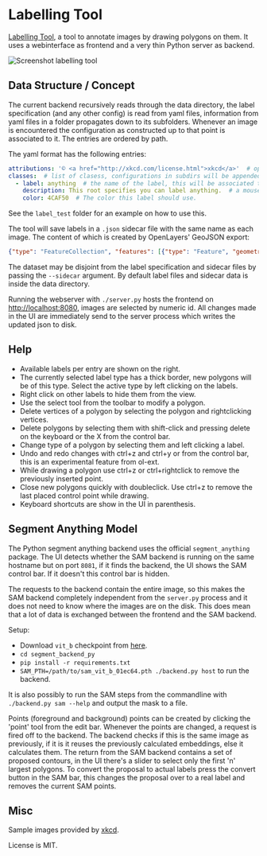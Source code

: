# Labelling Tool


[Labelling Tool](https://github.com/iwanders/labelling_tool), a tool to annotate images by drawing polygons on them. It uses a webinterface as frontend and a very thin Python server as backend.

![Screenshot labelling tool](/../master/screenshot.png "A screenshot of the webinterface.")


## Data Structure / Concept

The current backend recursively reads through the data directory, the label specification (and any other config) is read from yaml files, information from yaml files in a folder propagates down to its subfolders. Whenever an image is encountered the configuration as constructed up to that point is associated to it. The entries are ordered by path.

The yaml format has the following entries:
```yaml
attributions: '© <a href="http://xkcd.com/license.html">xkcd</a>'  # optional entry, sets the attribution field for the map.
classes:  # list of clasess, configurations in subdirs will be appended.
  - label: anything  # the name of the label, this will be associated to the features.
    description: This root specifies you can label anything.  # a mouseover description of the label.
    color: 4CAF50  # The color this label should use.
```
See the `label_test` folder for an example on how to use this.

The tool will save labels in a `.json` sidecar file with the same name as each image. The content of which is created by OpenLayers' GeoJSON export:

```json
{"type": "FeatureCollection", "features": [{"type": "Feature", "geometry": {"type": "Polygon", "coordinates": [[[12.5, 382.75], [28, 331.75], [104.5, 342.25], [107, 388.25], [12.5, 382.75]]]}, "properties": {"label": "math"}}]}
```

The dataset may be disjoint from the label specification and sidecar files by passing the `--sidecar` argument. By default label files and sidecar data is inside the data directory.

Running the webserver with `./server.py` hosts the frontend on [http://localhost:8080](http://localhost:8080), images are selected by numeric id. All changes made in the UI are immediately send to the server process which writes the updated json to disk. 


## Help

 - Available labels per entry are shown on the right.
 - The currently selected label type has a thick border, new polygons will be of this type. Select the active type by left clicking on the labels.
 - Right click on other labels to hide them from the view.
 - Use the select tool from the toolbar to modify a polygon.
 - Delete vertices of a polygon by selecting the polygon and rightclicking vertices.
 - Delete polygons by selecting them with shift-click and pressing delete on the keyboard or the X from the control bar.
 - Change type of a polygon by selecting them and left clicking a label.
 - Undo and redo changes with ctrl+z and ctrl+y or from the control bar, this is an experimental feature from ol-ext.
 - While drawing a polygon use ctrl+z or ctrl+rightclick to remove the previously inserted point.
 - Close new polygons quickly with doubleclick. Use ctrl+z to remove the last placed control point while drawing.
 - Keyboard shortcuts are show in the UI in parenthesis.

## Segment Anything Model
The Python segment anything backend uses the official `segment_anything` package. The UI detects whether the SAM backend is running on the same hostname but on port `8081`, if it finds the backend, the UI shows the SAM control bar. If it doesn't this control bar is hidden.

The requests to the backend contain the entire image, so this makes the SAM backend completely independent from the `server.py` process and it does not need to know where the images are on the disk. This does mean that a lot of data is exchanged between the frontend and the SAM backend.

Setup:
  - Download `vit_b` checkpoint from [here](https://github.com/facebookresearch/segment-anything/blob/6fdee8f2727f4506cfbbe553e23b895e27956588/README.md#model-checkpoints).
  - `cd segment_backend_py`
  - `pip install -r requirements.txt`
  - `SAM_PTH=/path/to/sam_vit_b_01ec64.pth ./backend.py host` to run the backend.

It is also possibly to run the SAM steps from the commandline with `./backend.py sam --help` and output the mask to a file.

Points (foreground and background) points can be created by clicking the 'point' tool from the edit bar. Whenever the points are changed, a request is fired off to the backend. The backend checks if this is the same image as previously, if it is it reuses the previously calculated embeddings, else it calculates them. The return from the SAM backend contains a set of proposed contours, in the UI there's a slider to select only the first 'n' largest polygons. To convert the proposal to actual labels press the convert button in the SAM bar, this changes the proposal over to a real label and removes the current SAM points.



## Misc

Sample images provided by [xkcd](https://xkcd.com/).

License is MIT.

